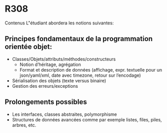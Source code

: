# R308
Contenus
L"étudiant abordera les notions suivantes:

## Principes fondamentaux de la programmation orientée objet:
- Classes/Objets/attributs/méthodes/constructeurs
  - Notion d’héritage, agrégation
  - Format et description de données (affichage, expr. textuelle pour un json/yaml/xml, date avec timezone, retour sur l’encodage)
- Sérialisation des objets (texte versus binaire)
- Gestion des erreurs/exceptions

## Prolongements possibles
- Les interfaces, classes abstraites, polymorphisme
- Structures de données avancées comme par exemple listes, files, piles, arbres, etc.
